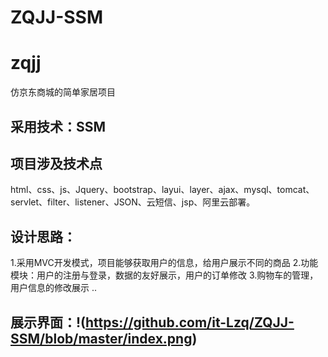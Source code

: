 # ZQJJ-SSM

# zqjj
仿京东商城的简单家居项目

## 采用技术：SSM
## 项目涉及技术点
html、css、js、Jquery、bootstrap、layui、layer、ajax、mysql、tomcat、servlet、filter、listener、JSON、云短信、jsp、阿里云部署。
## 设计思路：
  1.采用MVC开发模式，项目能够获取用户的信息，给用户展示不同的商品
  2.功能模块：用户的注册与登录，数据的友好展示，用户的订单修改
  3.购物车的管理，用户信息的修改展示
  ..
## 展示界面：!(https://github.com/it-Lzq/ZQJJ-SSM/blob/master/index.png)

 
